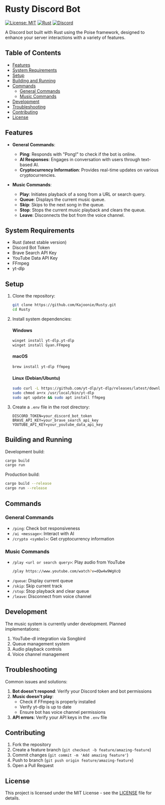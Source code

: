 # Rusty Discord Bot

[![License: MIT](https://img.shields.io/badge/License-MIT-yellow.svg)](https://opensource.org/licenses/MIT)
[![Rust](https://img.shields.io/badge/rust-%23000000.svg?style=for-the-badge&logo=rust&logoColor=white)](https://www.rust-lang.org/)
[![Discord](https://img.shields.io/badge/Discord-%235865F2.svg?style=for-the-badge&logo=discord&logoColor=white)](https://discord.com/)

A Discord bot built with Rust using the Poise framework, designed to enhance your server interactions with a variety of features.

## Table of Contents
- [Features](#features)
- [System Requirements](#system-requirements)
- [Setup](#setup)
- [Building and Running](#building-and-running)
- [Commands](#commands)
  - [General Commands](#general-commands)
  - [Music Commands](#music-commands)
- [Development](#development)
- [Troubleshooting](#troubleshooting)
- [Contributing](#contributing)
- [License](#license)

## Features

- **General Commands**:
  - **Ping**: Responds with "Pong!" to check if the bot is online.
  - **AI Responses**: Engages in conversation with users through text-based AI.
  - **Cryptocurrency Information**: Provides real-time updates on various cryptocurrencies.

- **Music Commands**:
  - **Play**: Initiates playback of a song from a URL or search query.
  - **Queue**: Displays the current music queue.
  - **Skip**: Skips to the next song in the queue.
  - **Stop**: Stops the current music playback and clears the queue.
  - **Leave**: Disconnects the bot from the voice channel.

## System Requirements

- Rust (latest stable version)
- Discord Bot Token
- Brave Search API Key
- YouTube Data API Key
- FFmpeg
- yt-dlp

## Setup

1. Clone the repository:
   ```bash
   git clone https://github.com/Kajoonie/Rusty.git
   cd Rusty
   ```

2. Install system dependencies:

   #### Windows
   ```bash
   winget install yt-dlp.yt-dlp
   winget install Gyan.FFmpeg
   ```

   #### macOS
   ```bash
   brew install yt-dlp ffmpeg
   ```

   #### Linux (Debian/Ubuntu)
   ```bash
   sudo curl -L https://github.com/yt-dlp/yt-dlp/releases/latest/download/yt-dlp -o /usr/local/bin/yt-dlp
   sudo chmod a+rx /usr/local/bin/yt-dlp
   sudo apt update && sudo apt install ffmpeg
   ```

3. Create a `.env` file in the root directory:
   ```env
   DISCORD_TOKEN=your_discord_bot_token
   BRAVE_API_KEY=your_brave_search_api_key
   YOUTUBE_API_KEY=your_youtube_data_api_key
   ```

## Building and Running

Development build:
```bash
cargo build
cargo run
```

Production build:
```bash
cargo build --release
cargo run --release
```

## Commands

### General Commands
- `/ping`: Check bot responsiveness
- `/ai <message>`: Interact with AI
- `/crypto <symbol>`: Get cryptocurrency information

### Music Commands
- `/play <url or search query>`: Play audio from YouTube
  ```bash
  /play https://www.youtube.com/watch?v=dQw4w9WgXcQ
  ```
- `/queue`: Display current queue
- `/skip`: Skip current track
- `/stop`: Stop playback and clear queue
- `/leave`: Disconnect from voice channel

## Development

The music system is currently under development. Planned implementations:

1. YouTube-dl integration via Songbird
2. Queue management system
3. Audio playback controls
4. Voice channel management

## Troubleshooting

Common issues and solutions:

1. **Bot doesn't respond**: Verify your Discord token and bot permissions
2. **Music doesn't play**: 
   - Check if FFmpeg is properly installed
   - Verify yt-dlp is up to date
   - Ensure bot has voice channel permissions
3. **API errors**: Verify your API keys in the `.env` file

## Contributing

1. Fork the repository
2. Create a feature branch (`git checkout -b feature/amazing-feature`)
3. Commit changes (`git commit -m 'Add amazing feature'`)
4. Push to branch (`git push origin feature/amazing-feature`)
5. Open a Pull Request

## License

This project is licensed under the MIT License - see the [LICENSE](LICENSE) file for details.